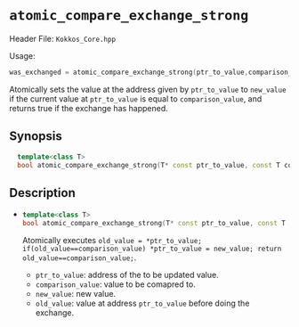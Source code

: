# `atomic_compare_exchange_strong`

Header File: `Kokkos_Core.hpp`

Usage:
  ```c++
  was_exchanged = atomic_compare_exchange_strong(ptr_to_value,comparison_value, new_value);
  ```

Atomically sets the value at the address given by `ptr_to_value` to `new_value` if the current value at `ptr_to_value`
is equal to `comparison_value`, and returns true if the exchange has happened.

## Synopsis

```c++
  template<class T>
  bool atomic_compare_exchange_strong(T* const ptr_to_value, const T comparison_value, const T new_value);
```

## Description

* ```c++
  template<class T>
  bool atomic_compare_exchange_strong(T* const ptr_to_value, const T comparison_value, const T new_value);
  ```

  Atomically executes `old_value = *ptr_to_value; if(old_value==comparison_value) *ptr_to_value = new_value; return old_value==comparison_value;`. 
  * `ptr_to_value`: address of the to be updated value.
  * `comparison_value`: value to be comapred to.
  * `new_value`: new value.
  * `old_value`: value at address `ptr_to_value` before doing the exchange.


